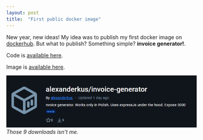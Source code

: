 ```yaml
---
layout: post
title:  "First public docker image"
---
```

New year, new ideas! My idea was to publish my first docker image on [dockerhub](https://hub.docker.com/). But what to publish? Something simple? **invoice generator!**.

Code is [available here](https://github.com/alexanderKus/lnvoice-Generator).

Image is [available here](https://hub.docker.com/r/alexanderkus/invoice-generator).

![dockerhub image](/assets/docker_hub.png)
*Those 9 downloads isn't me.*